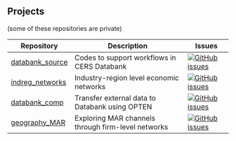 ## Projects
(some of these repositories are private)

| Repository | Description | Issues |
|---|---| -- |
| [databank_source](https://github.com/ANET-econ-networks/databank_source) | Codes to support workflows in CERS Databank | [![GitHub issues](https://img.shields.io/github/issues/{ANET-econ-networks}/{databank_source})](https://github.com/ANET-econ-networks/databank_source/issues) |
| [indreg_networks](https://github.com/ANET-econ-networks/indreg_networks) | Industry-region level economic networks | [![GitHub issues](https://img.shields.io/github/issues/{ANET-econ-networks}/{indreg_networks})](https://github.com/ANET-econ-networks/indreg_networks/issues) |
| [databank_comp](https://github.com/ANET-econ-networks/databank_comp) | Transfer external data to Databank using OPTEN | [![GitHub issues](https://img.shields.io/github/issues/{ANET-econ-networks}/{databank_comp})](https://github.com/ANET-econ-networks/databank_comp/issues) |
| [geography_MAR](https://github.com/ANET-econ-networks/geography_MAR) | Exploring MAR channels through firm-level networks | [![GitHub issues](https://img.shields.io/github/issues/{ANET-econ-networks}/{geography_MAR})](https://github.com/ANET-econ-networks/geography_MAR/issues) |

